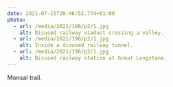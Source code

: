 ```yaml
---
date: 2021-07-15T20:46:52.774+01:00
photo:
  - url: /media/2021/196/p2/1.jpg
    alt: Disused railway viaduct crossing a valley.
  - url: /media/2021/196/p2/1.jpg
    alt: Inside a disused railway tunnel.
  - url: /media/2021/196/p2/1.jpg
    alt: Disused railway station at Great Longstone.
---
```


Monsal trail.
